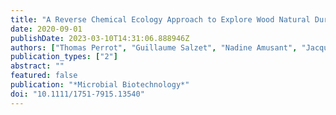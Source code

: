 ```yaml
---
title: "A Reverse Chemical Ecology Approach to Explore Wood Natural Durability"
date: 2020-09-01
publishDate: 2023-03-10T14:31:06.888946Z
authors: ["Thomas Perrot", "Guillaume Salzet", "Nadine Amusant", "Jacques Beauchene", "Philippe Gérardin", "Stéphane Dumarçay", "Rodnay Sormani", "Mélanie Morel-Rouhier", "Eric Gelhaye"]
publication_types: ["2"]
abstract: ""
featured: false
publication: "*Microbial Biotechnology*"
doi: "10.1111/1751-7915.13540"
---
```


